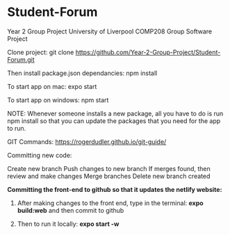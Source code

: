 # Student-Forum
Year 2 Group Project
University of Liverpool COMP208 Group Software Project

Clone project: git clone https://github.com/Year-2-Group-Project/Student-Forum.git

Then install package.json dependancies: npm install

To start app on mac: expo start

To start app on windows: npm start

NOTE: Whenever someone installs a new package, all you have to do is run npm install so that you can update the packages that you need for the app to run.

GIT Commands: https://rogerdudler.github.io/git-guide/

Committing new code:

Create new branch
Push changes to new branch
If merges found, then review and make changes
Merge branches
Delete new branch created

**Committing the front-end to github so that it updates the netlify website:**

1) After making changes to the front end, type in the terminal: **expo build:web** and then commit to github

2) Then to run it locally:
**expo start -w**
